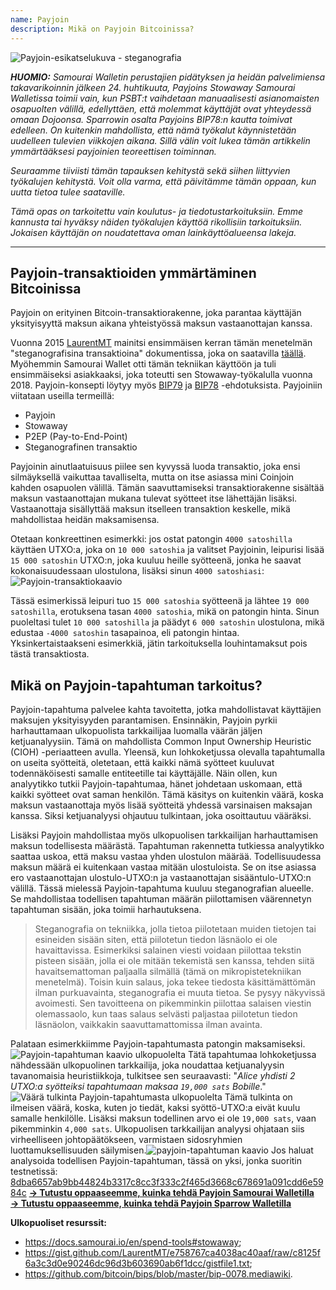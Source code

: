 ```yaml
---
name: Payjoin
description: Mikä on Payjoin Bitcoinissa?
---
```

![Payjoin-esikatselukuva - steganografia](assets/cover.webp)

***HUOMIO:** Samourai Walletin perustajien pidätyksen ja heidän palvelimiensa takavarikoinnin jälkeen 24. huhtikuuta, Payjoins Stowaway Samourai Walletissa toimii vain, kun PSBT:t vaihdetaan manuaalisesti asianomaisten osapuolten välillä, edellyttäen, että molemmat käyttäjät ovat yhteydessä omaan Dojoonsa. Sparrowin osalta Payjoins BIP78:n kautta toimivat edelleen. On kuitenkin mahdollista, että nämä työkalut käynnistetään uudelleen tulevien viikkojen aikana. Sillä välin voit lukea tämän artikkelin ymmärtääksesi payjoinien teoreettisen toiminnan.*

_Seuraamme tiiviisti tämän tapauksen kehitystä sekä siihen liittyvien työkalujen kehitystä. Voit olla varma, että päivitämme tämän oppaan, kun uutta tietoa tulee saataville._

_Tämä opas on tarkoitettu vain koulutus- ja tiedotustarkoituksiin. Emme kannusta tai hyväksy näiden työkalujen käyttöä rikollisiin tarkoituksiin. Jokaisen käyttäjän on noudatettava oman lainkäyttöalueensa lakeja._

---
## Payjoin-transaktioiden ymmärtäminen Bitcoinissa

Payjoin on erityinen Bitcoin-transaktiorakenne, joka parantaa käyttäjän yksityisyyttä maksun aikana yhteistyössä maksun vastaanottajan kanssa.

Vuonna 2015 [LaurentMT](https://twitter.com/LaurentMT) mainitsi ensimmäisen kerran tämän menetelmän "steganografisina transaktioina" dokumentissa, joka on saatavilla [täällä](https://gist.githubusercontent.com/LaurentMT/e758767ca4038ac40aaf/raw/c8125f6a3c3d0e90246dc96d3b603690ab6f1dcc/gistfile1.txt). Myöhemmin Samourai Wallet otti tämän tekniikan käyttöön ja tuli ensimmäiseksi asiakkaaksi, joka toteutti sen Stowaway-työkalulla vuonna 2018. Payjoin-konsepti löytyy myös [BIP79](https://github.com/bitcoin/bips/blob/master/bip-0079.mediawiki) ja [BIP78](https://github.com/bitcoin/bips/blob/master/bip-0078.mediawiki) -ehdotuksista. Payjoiniin viitataan useilla termeillä:
- Payjoin
- Stowaway
- P2EP (Pay-to-End-Point)
- Steganografinen transaktio

Payjoinin ainutlaatuisuus piilee sen kyvyssä luoda transaktio, joka ensi silmäyksellä vaikuttaa tavalliselta, mutta on itse asiassa mini Coinjoin kahden osapuolen välillä. Tämän saavuttamiseksi transaktiorakenne sisältää maksun vastaanottajan mukana tulevat syötteet itse lähettäjän lisäksi. Vastaanottaja sisällyttää maksun itselleen transaktion keskelle, mikä mahdollistaa heidän maksamisensa.

Otetaan konkreettinen esimerkki: jos ostat patongin `4000 satoshilla` käyttäen UTXO:a, joka on `10 000 satoshia` ja valitset Payjoinin, leipurisi lisää `15 000 satoshin` UTXO:n, joka kuuluu heille syötteenä, jonka he saavat kokonaisuudessaan ulostulona, lisäksi sinun `4000 satoshiasi`:
![Payjoin-transaktiokaavio](assets/en/1.webp)

Tässä esimerkissä leipuri tuo `15 000 satoshia` syötteenä ja lähtee `19 000 satoshilla`, erotuksena tasan `4000 satoshia`, mikä on patongin hinta. Sinun puoleltasi tulet `10 000 satoshilla` ja päädyt `6 000 satoshin` ulostulona, mikä edustaa `-4000 satoshin` tasapainoa, eli patongin hintaa. Yksinkertaistaakseni esimerkkiä, jätin tarkoituksella louhintamaksut pois tästä transaktiosta.
## Mikä on Payjoin-tapahtuman tarkoitus?
Payjoin-tapahtuma palvelee kahta tavoitetta, jotka mahdollistavat käyttäjien maksujen yksityisyyden parantamisen.
Ensinnäkin, Payjoin pyrkii harhauttamaan ulkopuolista tarkkailijaa luomalla väärän jäljen ketjuanalyysiin. Tämä on mahdollista Common Input Ownership Heuristic (CIOH) -periaatteen avulla. Yleensä, kun lohkoketjussa olevalla tapahtumalla on useita syötteitä, oletetaan, että kaikki nämä syötteet kuuluvat todennäköisesti samalle entiteetille tai käyttäjälle. Näin ollen, kun analyytikko tutkii Payjoin-tapahtumaa, hänet johdetaan uskomaan, että kaikki syötteet ovat saman henkilön. Tämä käsitys on kuitenkin väärä, koska maksun vastaanottaja myös lisää syötteitä yhdessä varsinaisen maksajan kanssa. Siksi ketjuanalyysi ohjautuu tulkintaan, joka osoittautuu vääräksi.

Lisäksi Payjoin mahdollistaa myös ulkopuolisen tarkkailijan harhauttamisen maksun todellisesta määrästä. Tapahtuman rakennetta tutkiessa analyytikko saattaa uskoa, että maksu vastaa yhden ulostulon määrää. Todellisuudessa maksun määrä ei kuitenkaan vastaa mitään ulostuloista. Se on itse asiassa ero vastaanottajan ulostulo-UTXO:n ja vastaanottajan sisääntulo-UTXO:n välillä. Tässä mielessä Payjoin-tapahtuma kuuluu steganografian alueelle. Se mahdollistaa todellisen tapahtuman määrän piilottamisen väärennetyn tapahtuman sisään, joka toimii harhautuksena.

> Steganografia on tekniikka, jolla tietoa piilotetaan muiden tietojen tai esineiden sisään siten, että piilotetun tiedon läsnäolo ei ole havaittavissa. Esimerkiksi salainen viesti voidaan piilottaa tekstin pisteen sisään, jolla ei ole mitään tekemistä sen kanssa, tehden siitä havaitsemattoman paljaalla silmällä (tämä on mikropistetekniikan menetelmä). Toisin kuin salaus, joka tekee tiedosta käsittämättömän ilman purkuavainta, steganografia ei muuta tietoa. Se pysyy näkyvissä avoimesti. Sen tavoitteena on pikemminkin piilottaa salaisen viestin olemassaolo, kun taas salaus selvästi paljastaa piilotetun tiedon läsnäolon, vaikkakin saavuttamattomissa ilman avainta.

Palataan esimerkkiimme Payjoin-tapahtumasta patongin maksamiseksi.
![Payjoin-tapahtuman kaavio ulkopuolelta](assets/en/2.webp)
Tätä tapahtumaa lohkoketjussa nähdessään ulkopuolinen tarkkailija, joka noudattaa ketjuanalyysin tavanomaisia heuristiikkoja, tulkitsee sen seuraavasti: "*Alice yhdisti 2 UTXO:a syötteiksi tapahtumaan maksaa `19,000 sats` Bobille*."
![Väärä tulkinta Payjoin-tapahtumasta ulkopuolelta](assets/en/3.webp)
Tämä tulkinta on ilmeisen väärä, koska, kuten jo tiedät, kaksi syöttö-UTXO:a eivät kuulu samalle henkilölle. Lisäksi maksun todellinen arvo ei ole `19,000 sats`, vaan pikemminkin `4,000 sats`. Ulkopuolisen tarkkailijan analyysi ohjataan siis virheelliseen johtopäätökseen, varmistaen sidosryhmien luottamuksellisuuden säilymisen.![payjoin-tapahtuman kaavio](assets/en/1.webp)
Jos haluat analysoida todellisen Payjoin-tapahtuman, tässä on yksi, jonka suoritin testnetissä: [8dba6657ab9bb44824b3317c8cc3f333c2f465d3668c678691a091cdd6e5984c](https://mempool.space/fr/testnet/tx/8dba6657ab9bb44824b3317c8cc3f333c2f465d3668c678691a091cdd6e5984c)
[**-> Tutustu oppaaseemme, kuinka tehdä Payjoin Samourai Walletilla**](https://planb.network/tutorials/privacy/on-chain/payjoin-samourai-wallet-48a5c711-ee3d-44db-b812-c55913080eab)  
[**-> Tutustu oppaaseemme, kuinka tehdä Payjoin Sparrow Walletilla**](https://planb.network/tutorials/privacy/on-chain/payjoin-sparrow-wallet-087a0e49-61cd-41f5-8440-ac7b157bdd62)

**Ulkopuoliset resurssit:**
- https://docs.samourai.io/en/spend-tools#stowaway;
- https://gist.github.com/LaurentMT/e758767ca4038ac40aaf/raw/c8125f6a3c3d0e90246dc96d3b603690ab6f1dcc/gistfile1.txt;
- https://github.com/bitcoin/bips/blob/master/bip-0078.mediawiki.